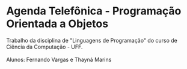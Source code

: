 # Agenda Telefônica - Programação Orientada a Objetos
Trabalho da disciplina de "Linguagens de Programação" do curso de Ciência da Computação - UFF.<br><br>
Alunos: Fernando Vargas e Thayná Marins
